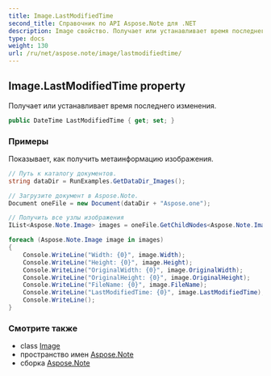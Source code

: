 ```yaml
---
title: Image.LastModifiedTime
second_title: Справочник по API Aspose.Note для .NET
description: Image свойство. Получает или устанавливает время последнего изменения.
type: docs
weight: 130
url: /ru/net/aspose.note/image/lastmodifiedtime/
---
```

## Image.LastModifiedTime property

Получает или устанавливает время последнего изменения.

```csharp
public DateTime LastModifiedTime { get; set; }
```

### Примеры

Показывает, как получить метаинформацию изображения.

```csharp
// Путь к каталогу документов.
string dataDir = RunExamples.GetDataDir_Images();

// Загрузите документ в Aspose.Note.
Document oneFile = new Document(dataDir + "Aspose.one");

// Получить все узлы изображения
IList<Aspose.Note.Image> images = oneFile.GetChildNodes<Aspose.Note.Image>();

foreach (Aspose.Note.Image image in images)
{
    Console.WriteLine("Width: {0}", image.Width);
    Console.WriteLine("Height: {0}", image.Height);
    Console.WriteLine("OriginalWidth: {0}", image.OriginalWidth);
    Console.WriteLine("OriginalHeight: {0}", image.OriginalHeight);
    Console.WriteLine("FileName: {0}", image.FileName);
    Console.WriteLine("LastModifiedTime: {0}", image.LastModifiedTime);
    Console.WriteLine();
}
```

### Смотрите также

* class [Image](../)
* пространство имен [Aspose.Note](../../image/)
* сборка [Aspose.Note](../../../)


